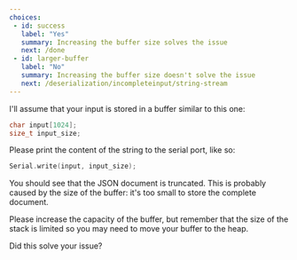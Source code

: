 ```yaml
---
choices:
 - id: success
   label: "Yes"
   summary: Increasing the buffer size solves the issue
   next: /done
 - id: larger-buffer
   label: "No"
   summary: Increasing the buffer size doesn't solve the issue
   next: /deserialization/incompleteinput/string-stream
---
```


I'll assume that your input is stored in a buffer similar to this one:

```c++
char input[1024];
size_t input_size;
```

Please print the content of the string to the serial port, like so:

```c++
Serial.write(input, input_size);
```

You should see that the JSON document is truncated.
This is probably caused by the size of the buffer: it's too small to store the complete document.

Please increase the capacity of the buffer, but remember that the size of the stack is limited so you may need to move your buffer to the heap.

Did this solve your issue?